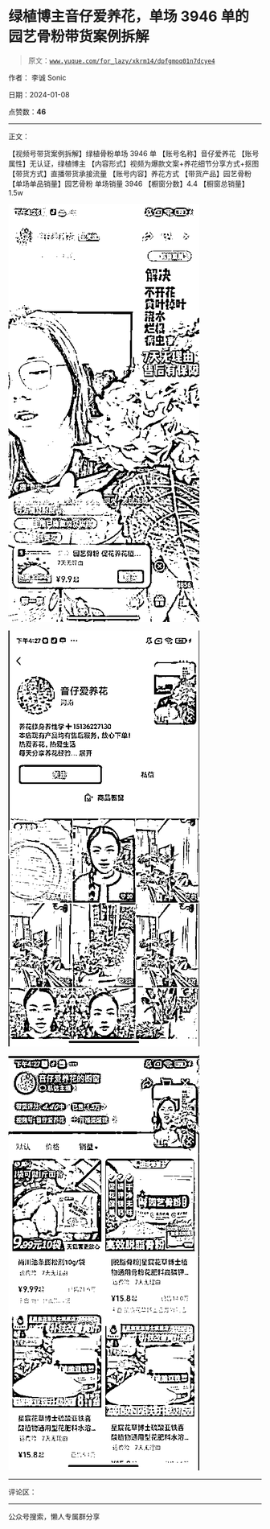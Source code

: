 # 绿植博主音仔爱养花，单场 3946 单的园艺骨粉带货案例拆解

> 原文：[`www.yuque.com/for_lazy/xkrm14/dpfgmoq01n7dcye4`](https://www.yuque.com/for_lazy/xkrm14/dpfgmoq01n7dcye4)

作者： 李诚 Sonic

日期：2024-01-08

点赞数：**46**

* * *

正文：

【视频号带货案例拆解】绿植骨粉单场 3946 单 【账号名称】音仔爱养花 【账号属性】无认证，绿植博主 【内容形式】视频为爆款文案+养花细节分享方式+抠图
【带货方式】直播带货承接流量 【账号内容】养花方式 【带货产品】园艺骨粉 【单场单品销量】园艺骨粉 单场销量 3946 【橱窗分数】4.4
【橱窗总销量】1.5w

![](img/a98a98bd60a9b67252a0aa5601892815.png)

![](img/fc788365f98a0c260e98ac8c7f5e95c0.png)

![](img/d0c2fb74695833a882b8674b1b1c7acc.png)

* * *

评论区：

* * *

公众号搜索，懒人专属群分享